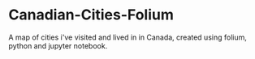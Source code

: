 # Canadian-Cities-Folium
A map of cities i've visited and lived in in Canada, created using folium, python and jupyter notebook.
